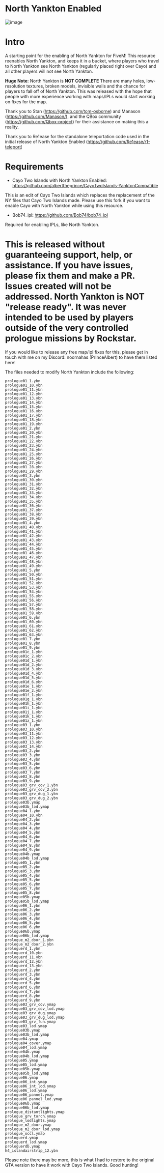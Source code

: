 # North Yankton Enabled

![image](https://github.com/alberttheprince/NorthYankton/assets/85725579/a89131a1-89cb-46ce-b46c-45a5d71ab848)

# Intro

A starting point for the enabling of North Yankton for FiveM! This resource reenables North Yankton, and keeps it in a bucket, where players who travel to North Yankton see North Yankton (regularly placed right over Cayo) and all other players will not see North Yankton.

**Huge Note:** North Yankton is **NOT COMPLETE** There are many holes, low-resolution textures, broken models, invisible walls and the chance for players to fall off of North Yankton. This was released with the hope that people with more experience working with maps/IPLs would start working on fixes for the map.

Thank you to Stan (https://github.com/tom-osborne) and Manason (https://github.com/Manason/), and the QBox community (https://github.com/Qbox-project) for their assistance on making this a reality. 

Thank you to Re1ease for the standalone teleportation code used in the initial release of North Yankton Enabled (https://github.com/Re1ease/r1-teleport)

 # Requirements

- Cayo Two Islands with North Yankton Enabled:  https://github.com/alberttheprince/CayoTwoIslands-YanktonCompatible

This is an edit of Cayo Two Islands which replaces the replacement of the NY files that Cayo Two Islands made. Please use this fork if you want to enable Cayo with North Yankton while using this resource.

- Bob74_ipl: https://github.com/Bob74/bob74_ipl

Required for enabling IPLs, like North Yankton.

# This is released without guaranteeing support, help, or assistance. If you have issues, please fix them and make a PR. Issues created will not be addressed. North Yankton is NOT "release ready". It was never intended to be used by players outside of the very controlled prologue missions by Rockstar. 

If you would like to release any free map/ipl fixes for this, please get in touch with me on my Discord: noornahas (PrinceAlbert) to have them listed here!


The files needed to modify North Yankton include the following:

```
prologue01_1.ybn
prologue01_10.ybn
prologue01_11.ybn
prologue01_12.ybn
prologue01_13.ybn
prologue01_14.ybn
prologue01_15.ybn
prologue01_16.ybn
prologue01_17.ybn
prologue01_18.ybn
prologue01_19.ybn
prologue01_2.ybn
prologue01_20.ybn
prologue01_21.ybn
prologue01_22.ybn
prologue01_23.ybn
prologue01_24.ybn
prologue01_25.ybn
prologue01_26.ybn
prologue01_27.ybn
prologue01_28.ybn
prologue01_29.ybn
prologue01_3.ybn
prologue01_30.ybn
prologue01_31.ybn
prologue01_32.ybn
prologue01_33.ybn
prologue01_34.ybn
prologue01_35.ybn
prologue01_36.ybn
prologue01_37.ybn
prologue01_38.ybn
prologue01_39.ybn
prologue01_4.ybn
prologue01_40.ybn
prologue01_41.ybn
prologue01_42.ybn
prologue01_43.ybn
prologue01_44.ybn
prologue01_45.ybn
prologue01_46.ybn
prologue01_47.ybn
prologue01_48.ybn
prologue01_49.ybn
prologue01_5.ybn
prologue01_50.ybn
prologue01_51.ybn
prologue01_52.ybn
prologue01_53.ybn
prologue01_54.ybn
prologue01_55.ybn
prologue01_56.ybn
prologue01_57.ybn
prologue01_58.ybn
prologue01_59.ybn
prologue01_6.ybn
prologue01_60.ybn
prologue01_61.ybn
prologue01_62.ybn
prologue01_63.ybn
prologue01_7.ybn
prologue01_8.ybn
prologue01_9.ybn
prologue01c_1.ybn
prologue01c_2.ybn
prologue01d_1.ybn
prologue01d_2.ybn
prologue01d_3.ybn
prologue01d_4.ybn
prologue01d_5.ybn
prologue01d_6.ybn
prologue01e_1.ybn
prologue01e_2.ybn
prologue01f_1.ybn
prologue01g_1.ybn
prologue01h_1.ybn
prologue01i_1.ybn
prologue01j_1.ybn
prologue01k_1.ybn
prologue01z_1.ybn
prologue03_1.ybn
prologue03_10.ybn
prologue03_11.ybn
prologue03_12.ybn
prologue03_13.ybn
prologue03_14.ybn
prologue03_2.ybn
prologue03_3.ybn
prologue03_4.ybn
prologue03_5.ybn
prologue03_6.ybn
prologue03_7.ybn
prologue03_8.ybn
prologue03_9.ybn
prologue03_grv_cov_1.ybn
prologue03_grv_cov_2.ybn
prologue03_grv_dug_1.ybn
prologue03_grv_dug_2.ybn
prologue03b.ymap
prologue03b_lod.ymap
prologue04_1.ybn
prologue04_10.ybn
prologue04_2.ybn
prologue04_3.ybn
prologue04_4.ybn
prologue04_5.ybn
prologue04_6.ybn
prologue04_7.ybn
prologue04_8.ybn
prologue04_9.ybn
prologue04b.ymap
prologue04b_lod.ymap
prologue05_1.ybn
prologue05_2.ybn
prologue05_3.ybn
prologue05_4.ybn
prologue05_5.ybn
prologue05_6.ybn
prologue05_7.ybn
prologue05_8.ybn
prologue05b.ymap
prologue05b_lod.ymap
prologue06_1.ybn
prologue06_2.ybn
prologue06_3.ybn
prologue06_4.ybn
prologue06_5.ybn
prologue06_6.ybn
prologue06b.ymap
prologue06b_lod.ymap
prologue_m2_door_1.ybn
prologue_m2_door_2.ybn
prologuerd_1.ybn
prologuerd_10.ybn
prologuerd_11.ybn
prologuerd_12.ybn
prologuerd_13.ybn
prologuerd_2.ybn
prologuerd_3.ybn
prologuerd_4.ybn
prologuerd_5.ybn
prologuerd_6.ybn
prologuerd_7.ybn
prologuerd_8.ybn
prologuerd_9.ybn
prologue03_grv_cov.ymap
prologue03_grv_cov_lod.ymap
prologue03_grv_dug.ymap
prologue03_grv_dug_lod.ymap
prologue03_grv_fun.ymap
prologue03_lod.ymap
prologue03b.ymap
prologue03b_lod.ymap
prologue04.ymap
prologue04_cover.ymap
prologue04_lod.ymap
prologue04b.ymap
prologue04b_lod.ymap
prologue05.ymap
prologue05_lod.ymap
prologue05b.ymap
prologue05b_lod.ymap
prologue06.ymap
prologue06_int.ymap
prologue06_int_lod.ymap
prologue06_lod.ymap
prologue06_pannel.ymap
prologue06_pannel_lod.ymap
prologue06b.ymap
prologue06b_lod.ymap
prologue_distantlights.ymap
prologue_grv_torch.ymap
prologue_lodlights.ymap
prologue_m2_door.ymap
prologue_m2_door_lod.ymap
prologue_occl.ymap
prologuerd.ymap
prologuerd_lod.ymap
prologuerdb.ymap
h4_islandairstrip_12.ybn
```

Please note there may be more, this is what I had to restore to the original GTA version to have it work with Cayo Two Islands. Good hunting!
